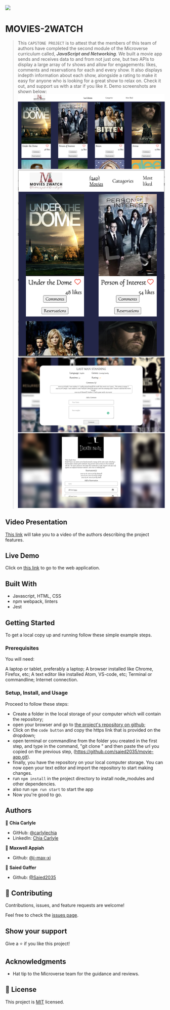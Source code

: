 ![](https://img.shields.io/badge/Microverse-blueviolet)

# MOVIES-2WATCH

> This `CAPSTONE PROJECT` is to attest that the members of this team of authors have completed the second module of the Microverse curriculum called, ***JavaScript and Networking***.
We built a movie app sends and receives data to and from not just one, but two APIs to display a large array of tv shows and allow for engagements: likes, comments and reservations for each and every show. It also displays indepth information about each show, alongside a rating to make it easy for anyone who is looking for a great show to relax on. Check it out, and support us with a star if you like it. Demo screenshots are shown below:
![Home](src/images/home.png)
![Mobile](src/images/mobile.png)
![Comments](src/images/comments.png)
![Reservations](src/images/reservations.png)

## Video Presentation

[This link](https://drive.google.com/file/d/1tKaqQF9QSPde9hpFE4F9gM_PvVddVAIM/view?usp=sharing) will take you to a video of the authors describing the project features.

## Live Demo

Click on [this link](https://saied2035.github.io/movie-app/) to go to the web application.

## Built With

- Javascript, HTML, CSS
- npm webpack, linters
- Jest

## Getting Started

To get a local copy up and running follow these simple example steps.

### Prerequisites

You will need:

A laptop or tablet, preferably a laptop;
A browser installed like Chrome, Firefox, etc;
A text editor like installed Atom, VS-code, etc;
Terminal or commandline;
Internet connection.

### Setup, Install, and Usage

Proceed to follow these steps:

- Create a folder in the local storage of your computer which will contain the repository;
- open your browser and go to [the project's repository on github](https://github.com/saied2035/movie-app);
- Click on the `code button` and copy the https link that is provided on the dropdown;
- open terminal or commandline from the folder you created in the first step, and type in the command, "git clone " and then paste the url you copied on the previous step, (https://github.com/saied2035/movie-app.git).
- finally, you have the repository on your local computer storage. You can now open your text editor and import the repository to start making changes.
- run `npm install` in the project directory to install node_modules and other dependencies.
- also run `npm run start` to start the app
- Now you're good to go.

## Authors

👤 **Chia Carlyle**

- GitHub: [@carlylechia](https://github.com/carlylechia)
- LinkedIn: [Chia Carlyle](https://linkedin.com/in/chia-carlyle)

👤 **Maxwell Appiah**

- Github: [@i-max-xi](https://github.com/i-max-xi)

👤 **Saied Gaffer**

- Github: [@Saied2035](https://github.com/saied2035)

## 🤝 Contributing

Contributions, issues, and feature requests are welcome!

Feel free to check the [issues page](https://github.com/saied2035/movie-app/issues).

## Show your support

Give a ⭐️ if you like this project!

## Acknowledgments

- Hat tip to the Microverse team for the guidance and reviews.

## 📝 License

This project is [MIT](./MIT.md) licensed.

